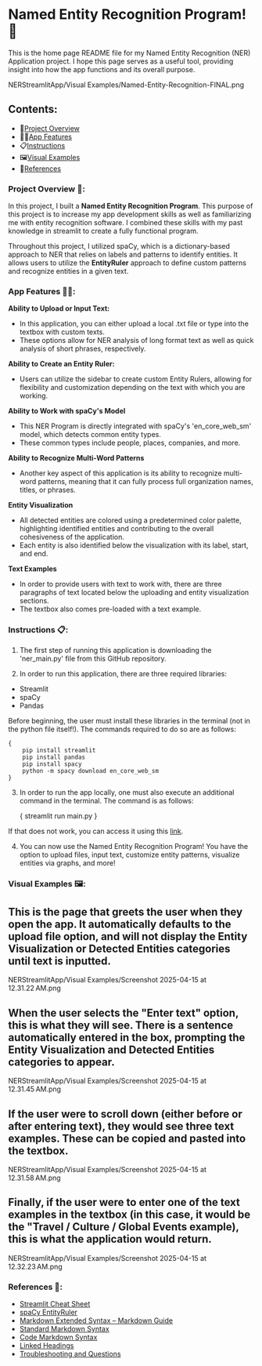 # Named Entity Recognition Program!📱

This is the home page README file for my Named Entity Recognition (NER) Application project. I hope this page serves as a useful tool, providing insight into how the app functions and its overall purpose.

NERStreamlitApp/Visual Examples/Named-Entity-Recognition-FINAL.png

## Contents:
- 🧩[Project Overview](#project-overview)
- 👩‍💻[App Features](#app-features)
- 📋[Instructions](#instructions)
- 🖼️[Visual Examples](#visual-examples)
- 📕[References](#references)

### Project Overview 🧩:
In this project, I built a **Named Entity Recognition Program**. This purpose of this project is to increase my app development skills as well as familiarizing me with entity recognition software. I combined these skills with my past knowledge in streamlit to create a fully functional program. 

Throughout this project, I utilized spaCy, which is a dictionary-based approach to NER that relies on labels and patterns to identify entities. It allows users to utilize the **EntityRuler** approach to define custom patterns and recognize entities in a given text. 

### App Features 👩‍💻:
**Ability to Upload or Input Text:**
- In this application, you can either upload a local .txt file or type into the textbox with custom texts.
- These options allow for NER analysis of long format text as well as quick analysis of short phrases, respectively.

**Ability to Create an Entity Ruler:**
- Users can utilize the sidebar to create custom Entity Rulers, allowing for flexibility and customization depending on the text with which you are working.

**Ability to Work with spaCy's Model**
- This NER Program is directly integrated with spaCy's 'en_core_web_sm' model, which detects common entity types. 
- These common types include people, places, companies, and more.

**Ability to Recognize Multi-Word Patterns**
- Another key aspect of this application is its ability to recognize multi-word patterns, meaning that it can fully process full organization names, titles, or phrases.

**Entity Visualization**
- All detected entities are colored using a predetermined color palette, highlighting identified entities and contributing to the overall cohesiveness of the application. 
- Each entity is also identified below the visualization with its label, start, and end.

**Text Examples**
- In order to provide users with text to work with, there are three paragraphs of text located below the uploading and entity visualization sections. 
- The textbox also comes pre-loaded with a text example.

### Instructions 📋:
1. The first step of running this application is downloading the 'ner_main.py' file from this GitHub repository.

2. In order to run this application, there are three required libraries:
- Streamlit
- spaCy
- Pandas

Before beginning, the user must install these libraries in the terminal (not in the python file itself!). The commands required to do so are as follows:

    { 
        pip install streamlit
        pip install pandas
        pip install spacy
        python -m spacy download en_core_web_sm
    }

3. In order to run the app locally, one must also execute an additional command in the terminal. The command is as follows:

    {
        streamlit run main.py
    }

If that does not work, you can access it using this [link]().

4. You can now use the Named Entity Recognition Program! You have the option to upload files, input text, customize entity patterns, visualize entities via graphs, and more!

### Visual Examples 🖼️:

## This is the page that greets the user when they open the app. It automatically defaults to the upload file option, and will not display the Entity Visualization or Detected Entities categories until text is inputted.
NERStreamlitApp/Visual Examples/Screenshot 2025-04-15 at 12.31.22 AM.png

## When the user selects the "Enter text" option, this is what they will see. There is a sentence automatically entered in the box, prompting the Entity Visualization and Detected Entities categories to appear.
NERStreamlitApp/Visual Examples/Screenshot 2025-04-15 at 12.31.45 AM.png

## If the user were to scroll down (either before or after entering text), they would see three text examples. These can be copied and pasted into the textbox.
NERStreamlitApp/Visual Examples/Screenshot 2025-04-15 at 12.31.58 AM.png

## Finally, if the user were to enter one of the text examples in the textbox (in this case, it would be the "Travel / Culture / Global Events example), this is what the application would return.
NERStreamlitApp/Visual Examples/Screenshot 2025-04-15 at 12.32.23 AM.png

### References 📕:
- [Streamlit Cheat Sheet](https://docs.streamlit.io/develop/quick-reference/cheat-sheet)
- [spaCy EntityRuler](https://spacy.io/api/entityruler)
- [Markdown Extended Syntax – Markdown Guide](https://www.markdownguide.org/extended-syntax/)
- [Standard Markdown Syntax](https://www.markdownguide.org/basic-syntax/)
- [Code Markdown Syntax](https://www.markdownguide.org/extended-syntax/)
- [Linked Headings](https://gist.github.com/rachelhyman/b1f109155c9dafffe618)
- [Troubleshooting and Questions](https://chatgpt.com)